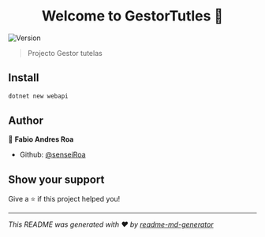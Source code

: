 <h1 align="center">Welcome to GestorTutles 👋</h1>
<p>
  <img alt="Version" src="https://img.shields.io/badge/version-1.0.0-blue.svg?cacheSeconds=2592000" />
</p>

> Projecto Gestor tutelas

## Install

```sh
dotnet new webapi 
```

## Author

👤 **Fabio Andres Roa**

* Github: [@senseiRoa](https://github.com/senseiRoa)

## Show your support

Give a ⭐️ if this project helped you!

***
_This README was generated with ❤️ by [readme-md-generator](https://github.com/kefranabg/readme-md-generator)_